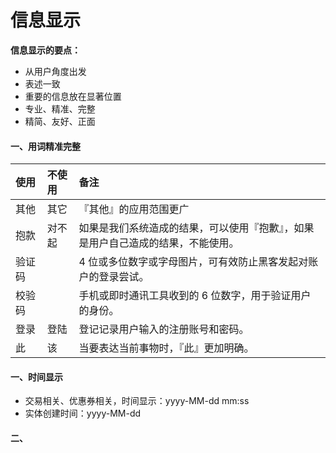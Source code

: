# 信息显示

**信息显示的要点：**

* 从用户角度出发
* 表述一致
* 重要的信息放在显著位置
* 专业、精准、完整
* 精简、友好、正面

#### 一、**用词精准完整**

| 使用 | 不使用 | 备注 |
| :--- | :--- | :--- |
| 其他 | 其它 | 『其他』的应用范围更广 |
| 抱款 | 对不起 | 如果是我们系统造成的结果，可以使用『抱歉』，如果是用户自己造成的结果，不能使用。 |
| 验证码 |  | 4 位或多位数字或字母图片，可有效防止黑客发起对账户的登录尝试。 |
| 校验码 |  | 手机或即时通讯工具收到的 6 位数字，用于验证用户的身份。 |
| 登录 | 登陆 | 登记记录用户输入的注册账号和密码。 |
| 此 | 该 | 当要表达当前事物时，『此』更加明确。 |

#### 一、时间显示

* 交易相关、优惠券相关，时间显示：yyyy-MM-dd mm:ss
* 实体创建时间：yyyy-MM-dd

#### 二、



